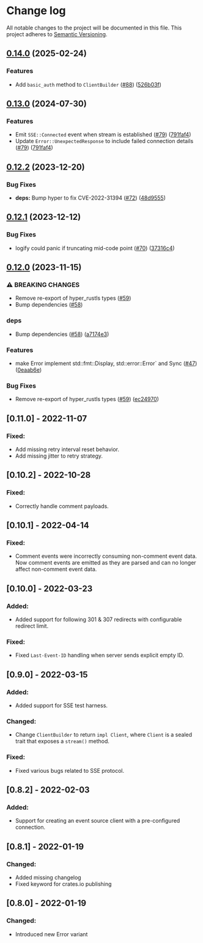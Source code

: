 # Change log

All notable changes to the project will be documented in this file. This project adheres to [Semantic Versioning](http://semver.org).

## [0.14.0](https://github.com/launchdarkly/rust-eventsource-client/compare/0.13.0...0.14.0) (2025-02-24)


### Features

* Add `basic_auth` method to `ClientBuilder` ([#88](https://github.com/launchdarkly/rust-eventsource-client/issues/88)) ([526b03f](https://github.com/launchdarkly/rust-eventsource-client/commit/526b03ffeb5b0ce7f42c531b1b579e2f9a4e9662))

## [0.13.0](https://github.com/launchdarkly/rust-eventsource-client/compare/0.12.2...0.13.0) (2024-07-30)


### Features

* Emit `SSE::Connected` event when stream is established ([#79](https://github.com/launchdarkly/rust-eventsource-client/issues/79)) ([791faf4](https://github.com/launchdarkly/rust-eventsource-client/commit/791faf4f2cda2165cf9df50a181344979d43429c))
* Update `Error::UnexpectedResponse` to include failed connection details ([#79](https://github.com/launchdarkly/rust-eventsource-client/issues/79)) ([791faf4](https://github.com/launchdarkly/rust-eventsource-client/commit/791faf4f2cda2165cf9df50a181344979d43429c))

## [0.12.2](https://github.com/launchdarkly/rust-eventsource-client/compare/0.12.1...0.12.2) (2023-12-20)


### Bug Fixes

* **deps:** Bump hyper to fix CVE-2022-31394 ([#72](https://github.com/launchdarkly/rust-eventsource-client/issues/72)) ([48d9555](https://github.com/launchdarkly/rust-eventsource-client/commit/48d955541dc29695a81b2535dafd7dec2fdb59d8))

## [0.12.1](https://github.com/launchdarkly/rust-eventsource-client/compare/0.12.0...0.12.1) (2023-12-12)


### Bug Fixes

* logify could panic if truncating mid-code point ([#70](https://github.com/launchdarkly/rust-eventsource-client/issues/70)) ([37316c4](https://github.com/launchdarkly/rust-eventsource-client/commit/37316c4f0e8c015db118dc1d082281838e88e522))

## [0.12.0](https://github.com/launchdarkly/rust-eventsource-client/compare/0.11.0...0.12.0) (2023-11-15)


### ⚠ BREAKING CHANGES

* Remove re-export of hyper_rustls types ([#59](https://github.com/launchdarkly/rust-eventsource-client/issues/59))
* Bump dependencies ([#58](https://github.com/launchdarkly/rust-eventsource-client/issues/58))

### deps

* Bump dependencies ([#58](https://github.com/launchdarkly/rust-eventsource-client/issues/58)) ([a7174e3](https://github.com/launchdarkly/rust-eventsource-client/commit/a7174e328f168af0a96f8c9671453a29c028d0f0))


### Features

* make Error implement std::fmt::Display, std::error::Error` and Sync  ([#47](https://github.com/launchdarkly/rust-eventsource-client/issues/47)) ([0eaab6e](https://github.com/launchdarkly/rust-eventsource-client/commit/0eaab6eefb8d69aac01ded4ab53c527c84084ba6))


### Bug Fixes

* Remove re-export of hyper_rustls types ([#59](https://github.com/launchdarkly/rust-eventsource-client/issues/59)) ([ec24970](https://github.com/launchdarkly/rust-eventsource-client/commit/ec24970d4a9ed875a44fb9c84c67b587d46ca23d))

## [0.11.0] - 2022-11-07
### Fixed:
- Add missing retry interval reset behavior.
- Add missing jitter to retry strategy.

## [0.10.2] - 2022-10-28
### Fixed:
- Correctly handle comment payloads.

## [0.10.1] - 2022-04-14
### Fixed:
- Comment events were incorrectly consuming non-comment event data. Now comment events are emitted as they are parsed and can no longer affect non-comment event data.

## [0.10.0] - 2022-03-23
### Added:
- Added support for following 301 & 307 redirects with configurable redirect limit.

### Fixed:
- Fixed `Last-Event-ID` handling when server sends explicit empty ID.

## [0.9.0] - 2022-03-15
### Added:
- Added support for SSE test harness.

### Changed:
- Change `ClientBuilder` to return `impl Client`, where `Client` is a sealed trait that exposes a `stream()` method. 

### Fixed:
- Fixed various bugs related to SSE protocol.

## [0.8.2] - 2022-02-03
### Added:
- Support for creating an event source client with a pre-configured connection.

## [0.8.1] - 2022-01-19
### Changed:
- Added missing changelog
- Fixed keyword for crates.io publishing

## [0.8.0] - 2022-01-19
### Changed:
- Introduced new Error variant
